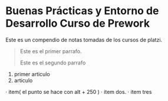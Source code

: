 # Buenas Prácticas y Entorno de Desarrollo Curso de Prework

Este es un compendio de notas tomadas de los cursos de 
platzi.

> Este es el primer parrafo.
>
> Este es el segundo parrafo

1. primer articulo
2. articulo

· item( el punto se hace con alt + 250 )
· item dos.
· item tres 

